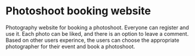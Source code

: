 # Photoshoot booking website
Photography website for booking a photoshoot. 
Everyone can register and use it. 
Each photo can be liked, and there is an option to leave a comment.
Based on other users experince, the users can choose the appropriate photographer for their event and book a photoshoot.
